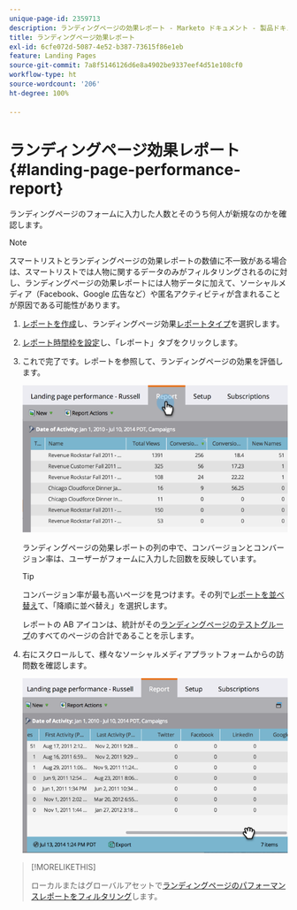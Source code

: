 ```yaml
---
unique-page-id: 2359713
description: ランディングページの効果レポート - Marketo ドキュメント - 製品ドキュメント
title: ランディングページ効果レポート
exl-id: 6cfe072d-5087-4e52-b387-73615f86e1eb
feature: Landing Pages
source-git-commit: 7a8f5146126d6e8a4902be9337eef4d51e108cf0
workflow-type: ht
source-wordcount: '206'
ht-degree: 100%

---
```


# ランディングページ効果レポート {#landing-page-performance-report}

ランディングページのフォームに入力した人数とそのうち何人が新規なのかを確認します。

>[!NOTE]
>
>スマートリストとランディングページの効果レポートの数値に不一致がある場合は、スマートリストでは人物に関するデータのみがフィルタリングされるのに対し、ランディングページの効果レポートには人物データに加えて、ソーシャルメディア（Facebook、Google 広告など）や匿名アクティビティが含まれることが原因である可能性があります。

1. [レポートを作成](/help/marketo/product-docs/reporting/basic-reporting/creating-reports/create-a-report-in-a-program.md)し、ランディングページ効果[レポートタイプ](/help/marketo/product-docs/reporting/basic-reporting/report-types/report-type-overview.md)を選択します。
1. [レポート時間枠を設定](/help/marketo/product-docs/reporting/basic-reporting/editing-reports/change-a-report-time-frame.md)し、「レポート」タブをクリックします。
1. これで完了です。レポートを参照して、ランディングページの効果を評価します。

   ![](assets/image2014-9-16-15-3a53-3a33.png)

   ランディングページの効果レポートの列の中で、コンバージョンとコンバージョン率は、ユーザーがフォームに入力した回数を反映しています。

   >[!TIP]
   >
   >コンバージョン率が最も高いページを見つけます。その列で[レポートを並べ替え](/help/marketo/product-docs/reporting/basic-reporting/editing-reports/sort-report-on-columns.md)て、「降順に並べ替え」を選択します。

   レポートの AB アイコンは、統計がその[ランディングページのテストグループ](/help/marketo/product-docs/demand-generation/landing-pages/understanding-landing-pages/landing-page-test-groups.md)のすべてのページの合計であることを示します。

1. 右にスクロールして、様々なソーシャルメディアプラットフォームからの訪問数を確認します。

   ![](assets/image2014-9-16-15-3a54-3a27.png)

>[!MORELIKETHIS]
>
>ローカルまたはグローバルアセットで[ランディングページのパフォーマンスレポートをフィルタリング](/help/marketo/product-docs/demand-generation/landing-pages/landing-page-actions/filter-a-landing-page-performance-report.md)します。
